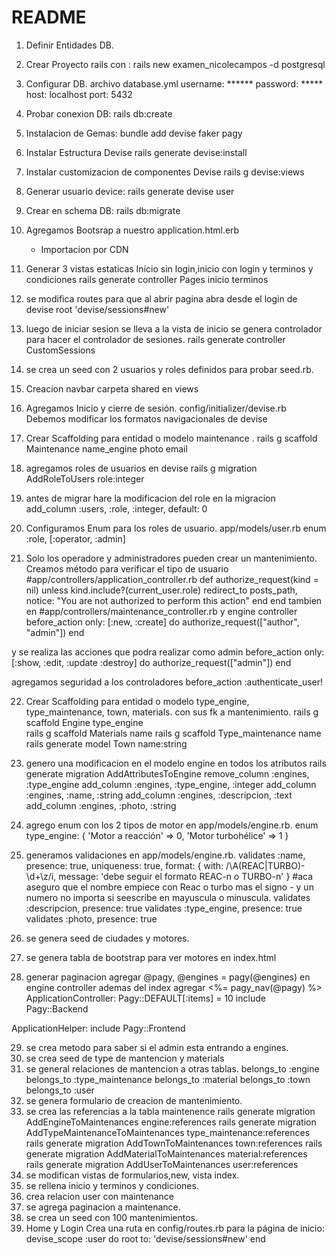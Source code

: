 # README

1. Definir Entidades DB.
2. Crear Proyecto rails con :
	rails new examen_nicolecampos -d postgresql
3. Configurar DB. archivo database.yml 
   username: ******
   password: *****
   host: localhost
   port: 5432
4. Probar conexion DB:
	rails db:create
5. Instalacion de Gemas:
	bundle add devise faker pagy 
6. Instalar Estructura Devise
	rails generate devise:install
7. Instalar customizacion de componentes Devise
	rails g devise:views
8. Generar usuario device:
	rails generate devise user
9. Crear en schema DB:
	rails db:migrate
10. Agregamos Bootsrap a nuestro application.html.erb
	- Importacion por CDN
11. Generar 3 vistas estaticas Inicio sin login,inicio con login  y terminos y condiciones
    rails generate controller Pages inicio terminos
12. se modifica routes para que al abrir pagina abra desde el login de devise
     root 'devise/sessions#new'
13. luego de iniciar sesion se lleva a la vista de inicio se genera controlador para hacer el controlador de sesiones.
    rails generate controller CustomSessions
14. se crea un seed con 2 usuarios y roles definidos para probar seed.rb.
    
15. Creacion navbar carpeta shared en views
16.  Agregamos Inicio y cierre de sesión. config/initializer/devise.rb
 Debemos modificar los formatos navigacionales de devise 

17. Crear Scaffolding para entidad o modelo maintenance . 
    rails g scaffold Maintenance name_engine photo email
18. agregamos roles de usuarios en devise
    rails g migration AddRoleToUsers role:integer
19. antes de migrar hare la modificacion del role en la migracion
    add_column :users, :role, :integer, default: 0
20. Configuramos Enum para los roles de usuario.
    app/models/user.rb
enum :role, [:operator, :admin]
21. Solo los operadore y administradores pueden crear un mantenimiento.
Creamos método para verificar el tipo de usuario
#app/controllers/application_controller.rb
def authorize_request(kind = nil)
 unless kind.include?(current_user.role)
 redirect_to posts_path, notice: "You are not authorized to perform this action"
 end
end
tambien en #app/controllers/maintenance_controller.rb y engine controller
before_action only: [:new, :create] do
 authorize_request(["author", "admin"])
end

y se realiza las acciones que podra realizar como admin
  before_action only: [:show, :edit, :update :destroy] do
    authorize_request(["admin"])
  end

agregamos seguridad a los controladores 
before_action :authenticate_user!

22. Crear Scaffolding para entidad o modelo type_engine, type_maintenance, town, materials. con sus fk a mantenimiento.
    rails g scaffold Engine type_engine  
    rails g scaffold Materials name 
    rails g scaffold Type_maintenance name 
    rails generate model Town name:string 


23. genero una modificacion en el modelo engine en todos los atributos
rails generate migration AddAttributesToEngine
remove_column :engines, :type_engine
    add_column :engines, :type_engine, :integer
    add_column :engines, :name, :string
    add_column :engines, :descripcion, :text
    add_column :engines, :photo, :string
24. agrego enum con los 2 tipos de motor en app/models/engine.rb.
  enum type_engine: {
    'Motor a reacción' => 0,
    'Motor turbohélice' => 1
  }
25. generamos validaciones en app/models/engine.rb.
  validates :name, presence: true, uniqueness: true, format: { with: /\A(REAC|TURBO)-\d+\z/i, message: 'debe seguir el formato REAC-n o TURBO-n' } #aca aseguro que el nombre empiece con Reac o turbo mas el signo - y un numero no importa si seescribe en mayuscula o minuscula.
  validates :descripcion, presence: true
  validates :type_engine, presence: true
  validates :photo, presence: true
26. se genera seed de ciudades y motores.
27. se genera tabla de bootstrap para ver motores en index.html
28. generar paginacion
    agregar @pagy, @engines = pagy(@engines) en engine controller
    ademas del index agregar <%= pagy_nav(@pagy) %>
    ApplicationController:
    Pagy::DEFAULT[:items] = 10
    include Pagy::Backend

ApplicationHelper:
    include Pagy::Frontend

29. se crea metodo para saber si el admin esta entrando a engines.
30. se crea seed de type de mantencion y materials
31. se general relaciones de mantencion a otras tablas.
  belongs_to :engine
  belongs_to :type_maintenance
  belongs_to :material
  belongs_to :town 
  belongs_to :user
32. se genera formulario de creacion de mantenimiento.
33. se crea las referencias a la tabla maintenence
    rails generate migration AddEngineToMaintenances engine:references
    rails generate migration AddTypeMaintenanceToMaintenances type_maintenance:references
    rails generate migration AddTownToMaintenances town:references
    rails generate migration AddMaterialToMaintenances material:references
    rails generate migration AddUserToMaintenances user:references
34. se modifican vistas de formularios,new, vista index.
35. se rellena inicio y terminos y condiciones.
36. crea relacion user con maintenance
37. se agrega paginacion a maintenance.
38. se crea un seed con 100 mantenimientos.
39.  Home y Login
    Crea una ruta en config/routes.rb para la página de inicio:
    devise_scope :user do
        root to: 'devise/sessions#new'
    end

